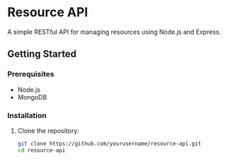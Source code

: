 # Resource API

A simple RESTful API for managing resources using Node.js and Express.

## Getting Started

### Prerequisites
- Node.js
- MongoDB

### Installation

1. Clone the repository:
   ```sh
   git clone https://github.com/yourusername/resource-api.git
   cd resource-api
